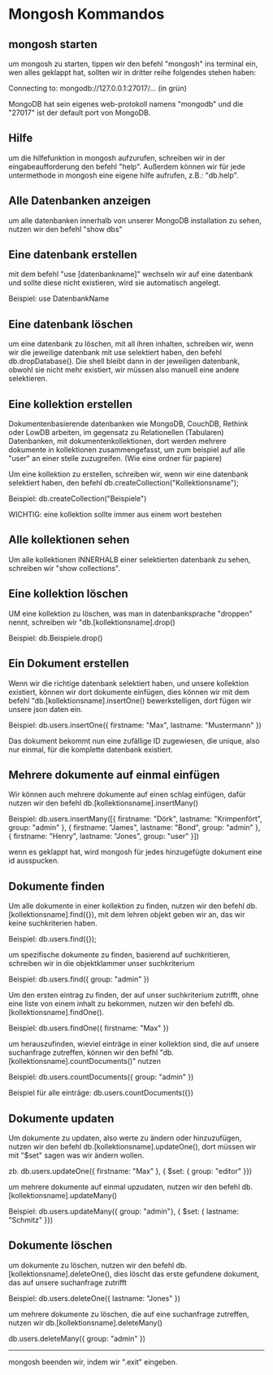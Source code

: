 # Mongosh Kommandos

## mongosh starten

um mongosh zu starten, tippen wir den befehl "mongosh" ins terminal ein, wen alles geklappt hat, sollten wir in dritter reihe folgendes stehen haben:

Connecting to: mongodb://127.0.0.1:27017/... (in grün)

MongoDB hat sein eigenes web-protokoll namens "mongodb" und die "27017" ist der default port von MongoDB.

## Hilfe

um die hilfefunktion in mongosh aufzurufen, schreiben wir in der eingabeaufforderung den befehl "help". Außerdem können wir für jede untermethode in mongosh eine eigene hilfe aufrufen, z.B.: "db.help".

## Alle Datenbanken anzeigen

um alle datenbanken innerhalb von unserer MongoDB installation zu sehen, nutzen wir den befehl "show dbs"

## Eine datenbank erstellen

mit dem befehl "use [datenbankname]" wechseln wir auf eine datenbank und sollte diese nicht existieren, wird sie automatisch angelegt.

Beispiel: use DatenbankName

## Eine datenbank löschen

um eine datenbank zu löschen, mit all ihren inhalten, schreiben wir, wenn wir die jeweilige datenbank mit use selektiert haben, den befehl db.dropDatabase(). Die shell bleibt dann in der jeweiligen datenbank, obwohl sie nicht mehr existiert, wir müssen also manuell eine andere selektieren.

## Eine kollektion erstellen

Dokumentenbasierende datenbanken wie MongoDB, CouchDB, Rethink oder LowDB arbeiten, im gegensatz zu Relationellen (Tabularen) Datenbanken, mit dokumentenkollektionen, dort werden mehrere dokumente in kollektionen zusammengefasst, um zum beispiel auf alle "user" an einer stelle zuzugreifen. (Wie eine ordner für papiere)

Um eine kollektion zu erstellen, schreiben wir, wenn wir eine datenbank selektiert haben, den befehl db.createCollection("Kollektionsname");

Beispiel: db.createCollection("Beispiele")

WICHTIG: eine kollektion sollte immer aus einem wort bestehen

## Alle kollektionen sehen

Um alle kollektionen INNERHALB einer selektierten datenbank zu sehen, schreiben wir "show collections".

## Eine kollektion löschen

UM eine kollektion zu löschen, was man in datenbanksprache "droppen" nennt, schreiben wir "db.[kollektionsname].drop()

Beispiel: db.Beispiele.drop()

## Ein Dokument erstellen

Wenn wir die richtige datenbank selektiert haben, und unsere kollektion existiert, können wir dort dokumente einfügen, dies können wir mit dem befehl "db.[kollektionsname].insertOne() bewerkstelligen, dort fügen wir unsere json daten ein.

Beispiel:
db.users.insertOne({
    firstname: "Max",
    lastname: "Mustermann"
})

Das dokument bekommt nun eine zufällige ID zugewiesen, die unique, also nur einmal, für die komplette datenbank existiert.

## Mehrere dokumente auf einmal einfügen

Wir können auch mehrere dokumente auf einen schlag einfügen, dafür nutzen wir den befehl db.[kollektionsname].insertMany()

Beispiel:
db.users.insertMany([{
    firstname: "Dörk",
    lastname: "Krimpenfört",
    group: "admin"
},
{
    firstname: "James",
    lastname: "Bond",
    group: "admin"
},
{
    firstname: "Henry",
    lastname: "Jones",
    group: "user"
}])

wenn es geklappt hat, wird mongosh für jedes hinzugefügte dokument eine id ausspucken.

## Dokumente finden

Um alle dokumente in einer kollektion zu finden, nutzen wir den befehl db.[kollektionsname].find({}), mit dem lehren objekt geben wir an, das wir keine suchkriterien haben.

Beispiel: db.users.find({});

um spezifische dokumente zu finden, basierend auf suchkritieren, schreiben wir in die objektklammer unser suchkriterium

Beispiel: db.users.find({ group: "admin" })

Um den ersten eintrag zu finden, der auf unser suchkriterium zutrifft, ohne eine liste von einem inhalt zu bekommen, nutzen wir den befehl db.[kollektionsname].findOne().

Beispiel: db.users.findOne({ firstname: "Max" })

um herauszufinden, wieviel einträge in einer kollektion sind, die auf unsere suchanfrage zutreffen, können wir den befhl "db.[kollektionsname].countDocuments()" nutzen

Beispiel:
db.users.countDocuments({ group: "admin" })

Beispiel für alle einträge:
db.users.countDocuments({})

## Dokumente updaten

Um dokumente zu updaten, also werte zu ändern oder hinzuzufügen, nutzen wir den befehl db.[kollektionsname].updateOne(), dort müssen wir mit "$set" sagen was wir ändern wollen.

zb. db.users.updateOne({ firstname: "Max" }, { $set: { group: "editor" }})

um mehrere dokumente auf einmal upzudaten, nutzen wir den befehl db.[kollektionsname].updateMany()

Beispiel: db.users.updateMany({ group: "admin"}, { $set: { lastname: "Schmitz" }})

## Dokumente löschen

um dokumente zu löschen, nutzen wir den befehl db.[kollektionsname].deleteOne(), dies löscht das erste gefundene dokument, das auf unsere suchanfrage zutrifft

Beispiel: db.users.deleteOne({ lastname: "Jones" })

um mehrere dokumente zu löschen, die auf eine suchanfrage zutreffen, nutzen wir db.[kollektionsname].deleteMany()

db.users.deleteMany({ group: "admin" })

---

mongosh beenden wir, indem wir ".exit" eingeben.